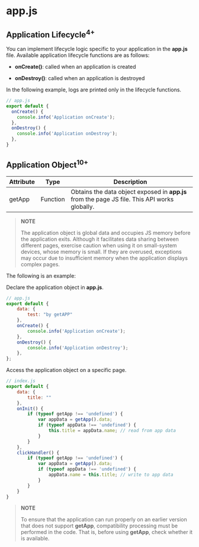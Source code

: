 # app.js

## Application Lifecycle<sup>4+</sup>

You can implement lifecycle logic specific to your application in the **app.js** file. Available application lifecycle functions are as follows:


- **onCreate()**: called when an application is created

- **onDestroy()**: called when an application is destroyed


In the following example, logs are printed only in the lifecycle functions.



```js
// app.js
export default {
  onCreate() {
    console.info('Application onCreate');
  },
  onDestroy() {
    console.info('Application onDestroy');
  },
}
```

## Application Object<sup>10+</sup>

| Attribute    | Type      | Description                                      |
| ------ | -------- | ---------------------------------------- |
| getApp | Function | Obtains the data object exposed in **app.js** from the page JS file. This API works globally.|

> **NOTE**
>
> The application object is global data and occupies JS memory before the application exits. Although it facilitates data sharing between different pages, exercise caution when using it on small-system devices, whose memory is small. If they are overused, exceptions may occur due to insufficient memory when the application displays complex pages.

The following is an example:

Declare the application object in **app.js**.

```javascript
// app.js
export default {
    data: {
        test: "by getAPP"
    },
    onCreate() {
        console.info('Application onCreate');
    },
    onDestroy() {
        console.info('Application onDestroy');
    },
};
```

Access the application object on a specific page.

```javascript
// index.js
export default {
    data: {
        title: ""
    },
    onInit() {
        if (typeof getApp !== 'undefined') {
            var appData = getApp().data;
            if (typeof appData !== 'undefined') {
                this.title = appData.name; // read from app data
            }
        }
    },
    clickHandler() {
        if (typeof getApp !== 'undefined') {
            var appData = getApp().data;
            if (typeof appData !== 'undefined') {
                appData.name = this.title; // write to app data
            }
        }
    }
}
```

> **NOTE**
>
> To ensure that the application can run properly on an earlier version that does not support **getApp**, compatibility processing must be performed in the code. That is, before using **getApp**, check whether it is available.
